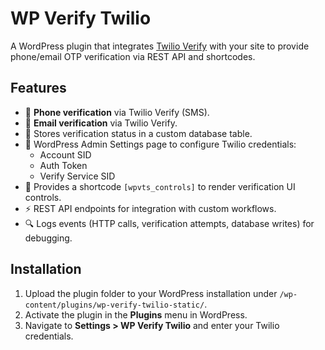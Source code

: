 # WP Verify Twilio 

A WordPress plugin that integrates [Twilio Verify](https://www.twilio.com/verify) with your site to provide phone/email OTP verification via REST API and shortcodes.

## Features

- 📱 **Phone verification** via Twilio Verify (SMS).
- 📧 **Email verification** via Twilio Verify.
- 🔐 Stores verification status in a custom database table.
- 📝 WordPress Admin Settings page to configure Twilio credentials:
  - Account SID
  - Auth Token
  - Verify Service SID
- 🧩 Provides a shortcode `[wpvts_controls]` to render verification UI controls.
- ⚡ REST API endpoints for integration with custom workflows.
- 🔍 Logs events (HTTP calls, verification attempts, database writes) for debugging.

## Installation

1. Upload the plugin folder to your WordPress installation under `/wp-content/plugins/wp-verify-twilio-static/`.
2. Activate the plugin in the **Plugins** menu in WordPress.
3. Navigate to **Settings > WP Verify Twilio** and enter your Twilio credentials.
